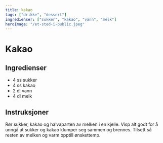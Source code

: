 ```yaml
---
title: kakao
tags: ["drikke", "dessert"]
ingredienser: ["sukker", "kakao", "vann", "melk"]
heroImage: "/et-sted-i-public.jpeg"
---
```


# Kakao

## Ingredienser

- 4 ss sukker
- 4 ss kakao
- 2 dl vann
- 4 dl melk

## Instruksjoner

Rør sukker, kakao og halvaparten av melken i en kjelle. Visp alt godt for å unngå at sukker og kakao klumper seg sammen og brennes. Tilsett så resten av melken og varm opptill ønskettemp.
